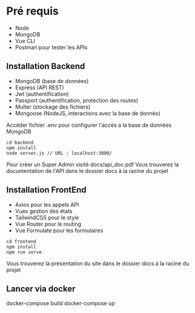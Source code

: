 # Pré requis
- Node
- MongoDB
- Vue CLI
- Postman pour tester les APIs

## Installation Backend

- MongoDB (base de données)
- Express (API REST)
- Jwt (authentification)
- Passport (authentification, protection des routes)
- Multer (stockage des fichiers)
- Mongoose (NodeJS, interactions avec la base de donnés)

Accéder fichier .env pour configurer l'accès a la base de données MongoDB

```
cd backend
npm install
node server.js // URL : localhost:3000/
```
Pour créer un Super Admin visité docs/api_doc.pdf
Vous trouverez la documentation de l'API dans le dossier docs à la racine du projet


## Installation FrontEnd

- Axios pour les appels API
- Vuex gestion des états
- TailwindCSS pour le style
- Vue Router pour le routing
- Vue Formulate pour les formulaires

```
cd frontend
npm install
npm run serve
```

Vous trouverez la présentation du site dans le dossier docs à la racine du projet


## Lancer via docker

docker-compose build
docker-compose up